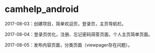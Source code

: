 # camhelp_android

2017-08-03：创建项目，简单欢迎页，登录页，主页导航栏。

2017-08-04：登录页优化，注册、忘记密码简答页面，个人主页简单页面。

2017-08-05：发布内容页面，分类页面（viewpager存在问题）。